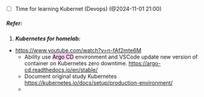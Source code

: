 - [ ] Time for learning Kubernet (Devops) (@2024-11-01 21:00)
##### **Refer:**
1. ***Kubernetes for homelab:***
-  https://www.youtube.com/watch?v=n-fAf2mte6M
	- Ability use <mark style="background: #FFB8EBA6;">Argo CD</mark> environment and VSCode update new version of container on Kubernetes zero downtime. https://argo-cd.readthedocs.io/en/stable/
	- Document original study Kubernetes https://kubernetes.io/docs/setup/production-environment/
	- 